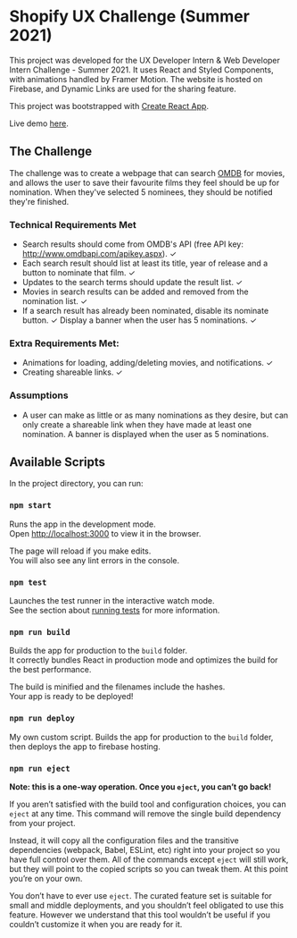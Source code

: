# Shopify UX Challenge (Summer 2021)

This project was developed for the UX Developer Intern & Web Developer Intern Challenge - Summer 2021. It uses React and Styled Components, with animations handled by Framer Motion. The website is hosted on Firebase, and Dynamic Links are used for the sharing feature.

This project was bootstrapped with [Create React App](https://github.com/facebook/create-react-app).

Live demo [here](https://shopux21.ht12345.xyz/).

## The Challenge

The challenge was to create a webpage that can search [OMDB](https://www.omdbapi.com/) for movies, and allows the user to save their favourite films they feel should be up for nomination. When they've selected 5 nominees, they should be notified they're finished. 

### Technical Requirements Met

- Search results should come from OMDB's API (free API key: http://www.omdbapi.com/apikey.aspx). ✓
- Each search result should list at least its title, year of release and a button to nominate that film. ✓
- Updates to the search terms should update the result list. ✓
- Movies in search results can be added and removed from the nomination list. ✓
- If a search result has already been nominated, disable its nominate button. ✓
Display a banner when the user has 5 nominations. ✓

### Extra Requirements Met:

- Animations for loading, adding/deleting movies, and notifications. ✓
- Creating shareable links. ✓

### Assumptions

- A user can make as little or as many nominations as they desire, but can only create a shareable link when they have made at least one nomination. A banner is displayed when the user as 5 nominations.

## Available Scripts

In the project directory, you can run:

### `npm start`

Runs the app in the development mode.\
Open [http://localhost:3000](http://localhost:3000) to view it in the browser.

The page will reload if you make edits.\
You will also see any lint errors in the console.

### `npm test`

Launches the test runner in the interactive watch mode.\
See the section about [running tests](https://facebook.github.io/create-react-app/docs/running-tests) for more information.

### `npm run build`

Builds the app for production to the `build` folder.\
It correctly bundles React in production mode and optimizes the build for the best performance.

The build is minified and the filenames include the hashes.\
Your app is ready to be deployed!

### `npm run deploy`

My own custom script. Builds the app for production to the `build` folder, then deploys the app to firebase hosting.

### `npm run eject`

**Note: this is a one-way operation. Once you `eject`, you can’t go back!**

If you aren’t satisfied with the build tool and configuration choices, you can `eject` at any time. This command will remove the single build dependency from your project.

Instead, it will copy all the configuration files and the transitive dependencies (webpack, Babel, ESLint, etc) right into your project so you have full control over them. All of the commands except `eject` will still work, but they will point to the copied scripts so you can tweak them. At this point you’re on your own.

You don’t have to ever use `eject`. The curated feature set is suitable for small and middle deployments, and you shouldn’t feel obligated to use this feature. However we understand that this tool wouldn’t be useful if you couldn’t customize it when you are ready for it.
